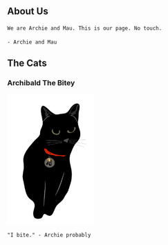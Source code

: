 ## About Us

```
We are Archie and Mau. This is our page. No touch. 

- Archie and Mau
```


## The Cats

### Archibald The Bitey

<img src="https://github.com/Fasian1/Catscapades/raw/master/imgs/archie.jpg" width="200">


```
"I bite." - Archie probably
```
